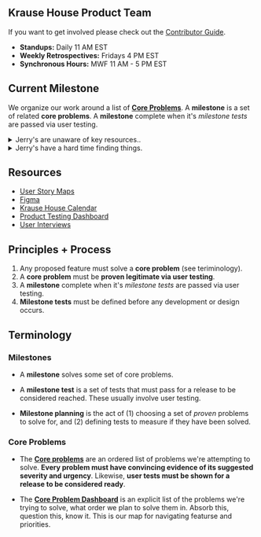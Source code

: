 ## Krause House Product Team

If you want to get involved please check out the [Contributor Guide]().

- **Standups:** Daily 11 AM EST
- **Weekly Retrospectives:** Fridays 4 PM EST
- **Synchronous Hours:** MWF 11 AM - 5 PM EST

## Current Milestone
We organize our work around a list of [**Core Problems**](). A **milestone** is a set of related **core problems**.  A **milestone** complete when it's _milestone tests_ are passed via user testing.


<details>
<summary>Jerry's are unaware of key resources..</summary>

### Status: **Fail**

> **Test**: 
> Ask Jerry’s to identify key resources / places.
>
> **Passing iff** 
> 1. Jerry can show me where to find everything, 
> 2. and explain what are the most important.

</details>

<details>
<summary>Jerry's have a hard time finding things.</summary>

### Status: **Fail** 

> **Test**: 
> Ask Jerry’s to navigate to contributor dashboard, a specific teams page, voting, treasury.
>
> **Passing iff**
> 1. Jerry can find and show me how to find anything in the DAO.
</details>


## Resources

- [User Story Maps]()
- [Figma]()
- [Krause House Calendar](https://calendar.google.com/calendar/u/0/r?cid=dTRobTU2NDQ4NWZoN201MHR0Z2N2NTNlNmdAZ3JvdXAuY2FsZW5kYXIuZ29vZ2xlLmNvbQ)
- [Product Testing Dashboard]()
- [User Interviews]()

## Principles + Process

1. Any proposed feature must solve a **core problem** (see teriminology).
2. A **core problem** must be **proven legitimate via user testing**.
3. A **milestone** complete when it's _milestone tests_ are passed via user testing.
4. **Milestone tests** must be defined before any development or design occurs.

## Terminology

### Milestones

- A **milestone** solves some set of core problems.

- A **milestone test** is a set of tests that must pass for a release to be considered reached. These usually involve user testing.

- **Milestone planning** is the act of (1) choosing a set of _proven_ problems to solve for, and (2) defining tests to measure if they have been solved.

### Core Problems

- The [**Core problems**](https://www.notion.so/krausehousework/1c666b2efe204bec9a847ae56724b7de?v=5c085b44b97e4f41bc133769d687ea8a) are an ordered list of problems we're attempting to solve. **Every problem must have convincing evidence of its suggested severity and urgency**. Likewise, **user tests must be shown for a release to be considered ready**.

- The [**Core Problem Dashboard**](https://www.notion.so/krausehousework/1c666b2efe204bec9a847ae56724b7de?v=5c085b44b97e4f41bc133769d687ea8a) is an explicit list of the problems we're trying to solve, what order we plan to solve them in. Absorb this, question this, know it. This is our map for navigating featurse and priorities.

<!--

**Here are some ideas to get you started:**

🙋‍♀️ A short introduction - what is your organization all about?
🌈 Contribution guidelines - how can the community get involved?
👩‍💻 Useful resources - where can the community find your docs? Is there anything else the community should know?
🍿 Fun facts - what does your team eat for breakfast?
🧙 Remember, you can do mighty things with the power of [Markdown](https://docs.github.com/github/writing-on-github/getting-started-with-writing-and-formatting-on-github/basic-writing-and-formatting-syntax)
-->
